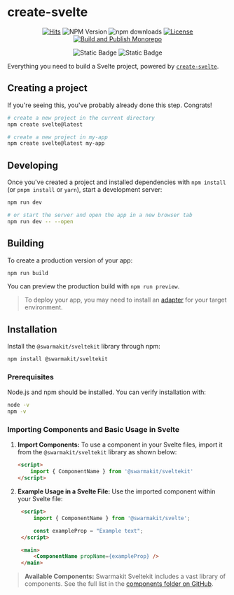 # create-svelte

<div style="text-align: center;">

[![Hits](https://hits.seeyoufarm.com/api/count/incr/badge.svg?url=https%3A%2F%2Fgithub.com%2Fswarmauri%2Fswarmakit%2Ftree%2Fmaster%2Flibs%2Fsveltekit&count_bg=%2379C83D&title_bg=%23555555&icon=&icon_color=%23E7E7E7&title=hits&edge_flat=false)](https://hits.seeyoufarm.com)
![NPM Version](https://img.shields.io/npm/v/%40swarmakit%2Fsveltekit)
![npm downloads](https://img.shields.io/npm/dt/@swarmakit/sveltekit.svg)
[![License](https://img.shields.io/badge/License-Apache_2.0-blue.svg)](https://opensource.org/licenses/Apache-2.0)
[![Build and Publish Monorepo](https://github.com/swarmauri/swarmakit/actions/workflows/publish.yml/badge.svg)](https://github.com/swarmauri/swarmakit/actions/workflows/publish.yml)
</div>

<div style="text-align: center;">

![Static Badge](https://img.shields.io/badge/Svelte-FF3E00?style=for-the-badge&logo=svelte&labelColor=black)
![Static Badge](https://img.shields.io/badge/TypeScript-1D4ED8?style=for-the-badge&logo=typescript&labelColor=black)
</div>

Everything you need to build a Svelte project, powered by [`create-svelte`](https://github.com/sveltejs/kit/tree/main/packages/create-svelte).

## Creating a project

If you're seeing this, you've probably already done this step. Congrats!

```bash
# create a new project in the current directory
npm create svelte@latest

# create a new project in my-app
npm create svelte@latest my-app
```

## Developing

Once you've created a project and installed dependencies with `npm install` (or `pnpm install` or `yarn`), start a development server:

```bash
npm run dev

# or start the server and open the app in a new browser tab
npm run dev -- --open
```

## Building

To create a production version of your app:

```bash
npm run build
```

You can preview the production build with `npm run preview`.

> To deploy your app, you may need to install an [adapter](https://kit.svelte.dev/docs/adapters) for your target environment.

## Installation

Install the `@swarmakit/sveltekit` library through npm:

```bash
npm install @swarmakit/sveltekit
```

### Prerequisites

Node.js and npm should be installed. You can verify installation with:

```bash
node -v
npm -v 
```

### Importing Components and Basic Usage in Svelte

1. **Import Components:** To use a component in your Svelte files, import it from the `@swarmakit/sveltekit` library as shown below:

    ```html
    <script>
        import { ComponentName } from '@swarmakit/sveltekit'
    </script>
    ```

2. **Example Usage in a Svelte File:** Use the imported component within your Svelte file:

   ```html
    <script>
        import { ComponentName } from '@swarmakit/svelte';

        const exampleProp = "Example text";
    </script>

    <main>
        <ComponentName propName={exampleProp} />
    </main>
   ```

> **Available Components:** Swarmakit Sveltekit includes a vast library of components. See the full list in the [components folder on GitHub](https://github.com/swarmauri/swarmakit/tree/master/libs/sveltekit/src/components).

